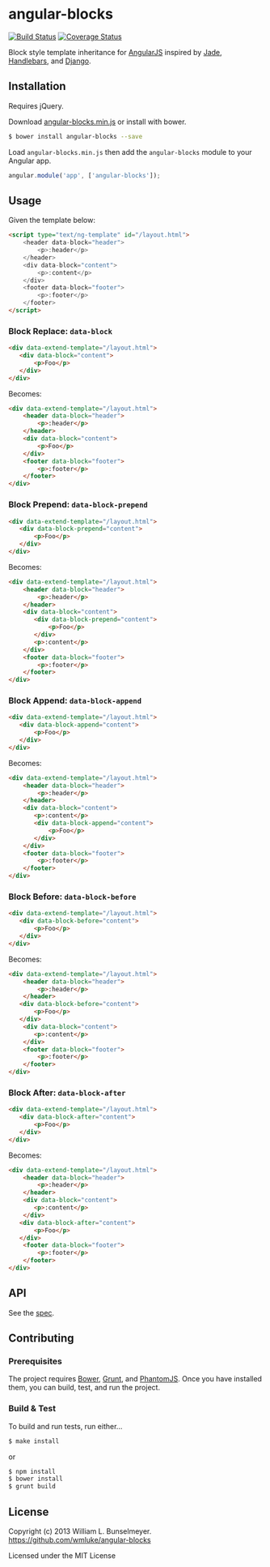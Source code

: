 # angular-blocks

[![Build Status](https://travis-ci.org/wmluke/angular-blocks.png?branch=master)](https://travis-ci.org/wmluke/angular-blocks)
[![Coverage Status](https://coveralls.io/repos/wmluke/angular-blocks/badge.png?branch=master)](https://coveralls.io/r/wmluke/angular-blocks?branch=master)

Block style template inheritance for [AngularJS](http://angularjs.org) inspired by [Jade](http://jade-lang.com), [Handlebars](http://thejohnfreeman.com/blog/2012/03/23/template-inheritance-for-handlebars.html), and [Django](https://docs.djangoproject.com/en/dev/topics/templates/#template-inheritance).

## Installation

Requires jQuery.

Download [angular-blocks.min.js](https://github.com/wmluke/angular-blocks/blob/master/dist/angular-blocks.min.js) or install with bower.

```bash
$ bower install angular-blocks --save
```

Load `angular-blocks.min.js` then add the `angular-blocks` module to your Angular app.


```javascript
angular.module('app', ['angular-blocks']);
```

## Usage

Given the template below:

```html
<script type="text/ng-template" id="/layout.html">
    <header data-block="header">
        <p>:header</p>
    </header>
    <div data-block="content">
        <p>:content</p>
    </div>
    <footer data-block="footer">
        <p>:footer</p>
    </footer>
</script>
```

### Block Replace: `data-block`

```html
<div data-extend-template="/layout.html">
   <div data-block="content">
       <p>Foo</p>
   </div>
</div>
```

Becomes:

```html
<div data-extend-template="/layout.html">
    <header data-block="header">
        <p>:header</p>
    </header>
    <div data-block="content">
        <p>Foo</p>
    </div>
    <footer data-block="footer">
        <p>:footer</p>
    </footer>
</div>
```

### Block Prepend: `data-block-prepend`

```html
<div data-extend-template="/layout.html">
   <div data-block-prepend="content">
       <p>Foo</p>
   </div>
</div>
```

Becomes:

```html
<div data-extend-template="/layout.html">
    <header data-block="header">
        <p>:header</p>
    </header>
    <div data-block="content">
       <div data-block-prepend="content">
           <p>Foo</p>
       </div>
       <p>:content</p>
    </div>
    <footer data-block="footer">
        <p>:footer</p>
    </footer>
</div>
```

### Block Append: `data-block-append`

```html
<div data-extend-template="/layout.html">
   <div data-block-append="content">
       <p>Foo</p>
   </div>
</div>
```

Becomes:

```html
<div data-extend-template="/layout.html">
    <header data-block="header">
        <p>:header</p>
    </header>
    <div data-block="content">
       <p>:content</p>
       <div data-block-append="content">
           <p>Foo</p>
       </div>
    </div>
    <footer data-block="footer">
        <p>:footer</p>
    </footer>
</div>
```

### Block Before: `data-block-before`

```html
<div data-extend-template="/layout.html">
   <div data-block-before="content">
       <p>Foo</p>
   </div>
</div>
```

Becomes:

```html
<div data-extend-template="/layout.html">
    <header data-block="header">
        <p>:header</p>
    </header>
   <div data-block-before="content">
       <p>Foo</p>
   </div>
    <div data-block="content">
       <p>:content</p>
    </div>
    <footer data-block="footer">
        <p>:footer</p>
    </footer>
</div>
```

### Block After: `data-block-after`

```html
<div data-extend-template="/layout.html">
   <div data-block-after="content">
       <p>Foo</p>
   </div>
</div>
```

Becomes:

```html
<div data-extend-template="/layout.html">
    <header data-block="header">
        <p>:header</p>
    </header>
    <div data-block="content">
       <p>:content</p>
    </div>
   <div data-block-after="content">
       <p>Foo</p>
   </div>
    <footer data-block="footer">
        <p>:footer</p>
    </footer>
</div>
```

## API

See the [spec](https://github.com/wmluke/angular-blocks/blob/master/test/angular-blocks-spec.js).

## Contributing

### Prerequisites

The project requires [Bower](http://bower.io), [Grunt](http://gruntjs.com), and [PhantomJS](http://phantomjs.org).  Once you have installed them, you can build, test, and run the project.

### Build & Test

To build and run tests, run either...

```bash
$ make install
```

or

```bash
$ npm install
$ bower install
$ grunt build
```

## License

Copyright (c) 2013 William L. Bunselmeyer. https://github.com/wmluke/angular-blocks

Licensed under the MIT License
